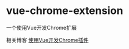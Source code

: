 # vue-chrome-extension
一个使用Vue开发Chrome扩展

相关博客 [使用Vue开发Chrome插件](https://kuizuo.cn/%E4%BD%BF%E7%94%A8Vue%E5%BC%80%E5%8F%91Chrome%E6%8F%92%E4%BB%B6)
